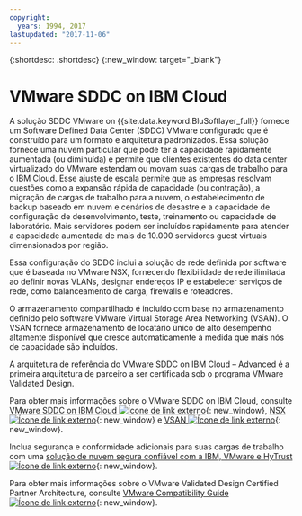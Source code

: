 ```yaml
---
copyright:
  years: 1994, 2017
lastupdated: "2017-11-06"
---
```


{:shortdesc: .shortdesc}
{:new_window: target="_blank"}


# VMware SDDC on IBM Cloud

A solução SDDC VMware on {{site.data.keyword.BluSoftlayer_full}} fornece um Software Defined Data Center (SDDC) VMware configurado que é construído para um formato e arquitetura padronizados. Essa solução fornece uma nuvem particular que pode ter a capacidade rapidamente aumentada (ou diminuída) e permite que clientes existentes do data center virtualizado do VMware estendam ou movam suas cargas de trabalho para o IBM Cloud. Esse ajuste de escala permite que as empresas resolvam questões como a expansão rápida de capacidade (ou contração), a migração de cargas de trabalho para a nuvem, o estabelecimento de backup baseado em nuvem e cenários de desastre e a capacidade de configuração de desenvolvimento, teste, treinamento ou capacidade de laboratório. <!--By exploiting the operational benefits and agility of IBM Cloud with the ability to expand or contract the environment to meet the business needs.--> Mais servidores podem ser incluídos rapidamente para atender a capacidade aumentada de mais de 10.000 servidores guest virtuais dimensionados por região.

Essa configuração do SDDC inclui a solução de rede definida por software que é baseada no VMware NSX, fornecendo flexibilidade de rede ilimitada ao definir novas VLANs, designar endereços IP e estabelecer serviços de rede, como balanceamento de carga, firewalls e roteadores.

O armazenamento compartilhado é incluído com base no armazenamento definido pelo software VMware Virtual Storage Area Networking (VSAN). O VSAN fornece armazenamento de locatário único de alto desempenho altamente disponível que cresce automaticamente à medida que mais nós de capacidade são incluídos.

A arquitetura de referência do VMware SDDC on IBM Cloud – Advanced é a primeira arquitetura de parceiro a ser certificada sob o programa VMware Validated Design.

Para obter mais informações sobre o VMware SDDC on IBM Cloud, consulte [VMware SDDC on IBM Cloud ![Ícone de link externo](../../icons/launch-glyph.svg "Ícone de link externo")](http://wpc.c320.edgecastcdn.net/00C320/VMware%20SDDC%20on%20IBM%20Cloud%20-%20Advanced%20v1.1.pdf){: new_window}, [NSX ![Ícone de link externo](../../icons/launch-glyph.svg "Ícone de link externo")](https://www.vmware.com/products/nsx){: new_window} e [VSAN ![Ícone de link externo](../../icons/launch-glyph.svg "Ícone de link externo")](https://www.vmware.com/products/virtual-san){: new_window}.

Inclua segurança e conformidade adicionais para suas cargas de trabalho com uma [solução de nuvem segura confiável com a IBM, VMware e HyTrust ![Ícone de link externo](../../icons/launch-glyph.svg "Ícone de link externo")](http://wpc.c320.edgecastcdn.net/00C320/DeploymentGuide_IBM_Intel_HyTrust_VMware_v1%200.pdf){: new_window}.

Para obter mais informações sobre o VMware Validated Design Certified Partner Architecture, consulte [VMware Compatibility Guide ![Ícone de link externo](../../icons/launch-glyph.svg "Ícone de link externo")](http://www.vmware.com/resources/compatibility/vcl/cpa.php){: new_window}. 
